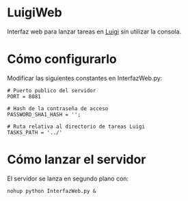 # LuigiWeb
Interfaz web para lanzar tareas en [Luigi](https://github.com/spotify/luigi) sin utilizar la consola.

# Cómo configurarlo

Modificar las siguientes constantes en InterfazWeb.py:

```
# Puerto publico del servidor
PORT = 8081

# Hash de la contraseña de acceso
PASSWORD_SHA1_HASH = '';

# Ruta relativa al directorio de tareas Luigi
TASKS_PATH = '../'
```

# Cómo lanzar el servidor
El servidor se lanza en segundo plano con:

````
nohup python InterfazWeb.py &
````
